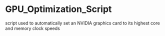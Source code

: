 # GPU_Optimization_Script
script used to automatically set an NVIDIA graphics card to its highest core and memory clock speeds
